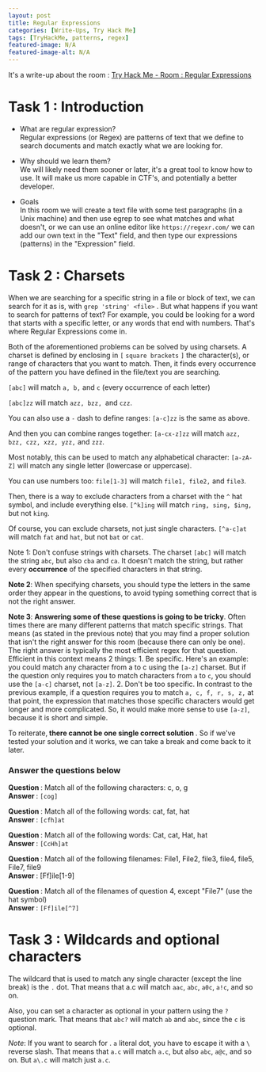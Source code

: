 ```yaml
---
layout: post
title: Regular Expressions
categories: [Write-Ups, Try Hack Me]
tags: [TryHackMe, patterns, regex]
featured-image: N/A
featured-image-alt: N/A 
---
```


It's a write-up about the room : [Try Hack Me - Room : Regular Expressions](https://tryhackme.com/room/catregex)

# Task 1 : Introduction

- What are regular expression?  
Regular expressions (or Regex) are patterns of text that we define to search documents and match exactly what we are looking for.

- Why should we learn them?  
We will likely need them sooner or later, it's a great tool to know how to use. It will make us more capable in CTF's, and potentially a better developer.

- Goals  
In this room we will create a text file with some test paragraphs (in a Unix machine) and then use egrep <pattern> <file> to see what matches and what doesn't, or we can use an online editor like `https://regexr.com/` we can add our own text in the "Text" field, and then type our expressions (patterns) in the "Expression" field.

# Task 2 : Charsets


When we are searching for a specific string in a file or block of text, we can search for it as is, with `grep 'string' <file>` . But what happens if you want to search for patterns of text? For example, you could be looking for a word that starts with a specific letter, or any words that end with numbers. That's where Regular Expressions come in.

Both of the aforementioned problems can be solved by using charsets. A charset is defined by enclosing in `[` `square brackets` `]` the character(s), or range of characters that you want to match.  Then, it finds every occurrence of the pattern you have defined in the file/text you are searching.

`[abc]` will match `a, b,` and `c` (every occurrence of each letter)

`[abc]zz` will match `azz, bzz, `and `czz`.

You can also use a `-` dash to define ranges:
`[a-c]zz` is the same as above.

And then you can combine ranges together:
`[a-cx-z]zz` will match `azz, bzz, czz, xzz, yzz,` and `zzz`.

Most notably, this can be used to match any alphabetical character:
`[a-zA-Z]` will match any single letter (lowercase or uppercase).

You can use numbers too:
`file[1-3]` will match `file1, file2,` and `file3`.

Then, there is a way to exclude characters from a charset with the `^` hat symbol, and include everything else.
`[^k]ing` will match `ring, sing, $ing,` but not `king`.

Of course, you can exclude charsets, not just single characters.
`[^a-c]at` will match `fat` and `hat`, but not `bat` or `cat`.

Note 1: Don't confuse strings with charsets. The charset `[abc]` will match the string `abc`, but also `cba` and `ca`. It doesn't match the string, but rather every <b>occurrence</b> of the specified characters in that string.

<b>Note 2</b>: When specifying charsets, you should type the letters in the same order they appear in the questions, to avoid typing something correct that is not the right answer.

<b>Note 3</b>: <b>Answering some of these questions is going to be tricky</b>. Often times there are many different patterns that match specific strings. That means (as stated in the previous note) that you may find a proper solution that isn't the right answer for this room (because there can only be one). The right answer is typically the most efficient regex for that question. Efficient in this context means 2 things:
    1. Be specific. Here's an example: you could match any character from a to c using the `[a-z]` charset. But if the question only requires you to match characters from `a` to `c`, you should use the `[a-c]` charset, not `[a-z]`.
    2. Don't be too specific. In contrast to the previous example, if a question requires you to match `a, c, f, r, s, z,` at that point, the expression that matches those specific characters would get longer and more complicated. So, it would make more sense to use `[a-z]`, because it is short and simple.

To reiterate,<b> there cannot be one single correct solution </b>. So if we've tested your solution and it works, we can take a break and come back to it later.

### Answer the questions below 

<b> Question </b> : Match all of the following characters: c, o, g  
<b> Answer </b> : `[cog]`


<b> Question </b> : Match all of the following words: cat, fat, hat  
<b> Answer </b> : `[cfh]at`

<b> Question </b> : 
Match all of the following words: Cat, cat, Hat, hat  
<b> Answer </b> : `[CcHh]at`

<b> Question </b> : 
Match all of the following filenames: File1, File2, file3, file4, file5, File7, file9  
<b> Answer </b> : [Ff]ile[1-9]

<b> Question </b> : 
Match all of the filenames of question 4, except "File7" (use the hat symbol)  
<b> Answer </b> : `[Ff]ile[^7]`

# Task 3 : Wildcards and optional characters

The wildcard that is used to match any single character (except the line break) is the `.` dot. That means that a.c will match `aac`, `abc`, `a0c`, `a!c`, and so on.

Also, you can set a character as optional in your pattern using the `?` question mark. That means that `abc?` will match `ab` and `abc`, since the `c` is optional.

*Note*: If you want to search for . `a` literal dot, you have to escape it with a `\` reverse slash. That means that `a.c` will match `a.c`, but also `abc`, `a@c`, and so on. But `a\.c` will match just `a.c`.